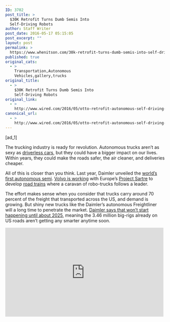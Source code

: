 ```yaml
---
ID: 3702
post_title: >
  $30K Retrofit Turns Dumb Semis Into
  Self-Driving Robots
author: Staff Writer
post_date: 2016-05-17 05:15:05
post_excerpt: ""
layout: post
permalink: >
  https://www.whenitson.com/30k-retrofit-turns-dumb-semis-into-self-driving-robots/
published: true
original_cats:
  - >
    Transportation,Autonomous
    Vehicles,gallery,trucks
original_title:
  - >
    $30K Retrofit Turns Dumb Semis Into
    Self-Driving Robots
original_link:
  - >
    http://www.wired.com/2016/05/otto-retrofit-autonomous-self-driving-trucks/
canonical_url:
  - >
    http://www.wired.com/2016/05/otto-retrofit-autonomous-self-driving-trucks/
---
```

 [ad_1]
<br><div id="start-of-content"><p>The trucking industry is ready for revolution. Autonomous trucks aren’t as sexy as <a href="https://www.wired.com/tag/autonomous-vehicles/">driverless cars</a>, but they could have a bigger impact on our lives. Within years, they could make the roads safer, the air cleaner, and deliveries cheaper.</p>
<p>All of this is closer than you think. Last year, Daimler unveiled the <a href="https://www.wired.com/2015/05/daimler-built-worlds-first-self-driving-semi/">world’s first autonomous semi</a>. <a href="http://www.wired.com/2012/05/sartre-road-train-spain/">Volvo is working</a> with Europe’s <a href="http://www.sartre-project.eu/en/Sidor/default.aspx">Project Sartre</a> to develop <a href="http://www.wired.com/tag/road-trains/">road trains</a> where a caravan of robo-trucks follows a leader.</p>
<p>The effort makes sense when you consider that trucks carry around 70 percent of the freight that transported across the US, and demand is growing. But shiny new trucks like the Daimler’s autonomous Freightliner will a long time to penetrate the market. <a href="https://www.wired.com/2015/05/worlds-first-self-driving-semi-truck-hits-road/">Daimler says that won’t start happening until about 2025</a>, meaning the 3.46 million big-rigs already on US roads aren’t getting any smarter anytime soon.</p>
<p><iframe width="500" height="281" src="https://www.youtube.com/embed/bK76W1kH4jA?feature=oembed" frameborder="0" allowfullscreen=""/></p>
<p>That’s why a new startup is developing a $30,000 kit that can make any truck built since 2013 autonomous. Otto, which comes out of hiding today, is led by Anthony Levandowski, who worked at Google on Streetview and mapping, and Lior Ron, who was the Google Maps Product Lead. They’re moving fast—the company launched in January and has about 40 employees nicked from Apple, Tesla, and Cruise, the <a href="https://www.wired.com/2016/03/gm-takes-another-smart-step-toward-autonomous-robo-cars/">autonomous startup GM recently bought</a> for $1 billion.</p>
<p>Otto’s kit will allow trucks handle themselves on the highway, safely keeping within a lane, maintaining a set speed, and slowing or stopping as necessary. The company says it has demonstrated its technology on two vehicles on Interstate 5 and Highway 101 in California with minimal human intervention. Like Daimler’s rig, the trucks do not change lanes by themselves, they just slow down and caravan behind other slow movers (good news for anyone who’s been stuck behind one slow truck passing a slightly slower truck).</p>
<figure attachment_2020652="" class="wp-caption landscape alignnone fader relative" data-js="fader"><img class="size-large wp-image-2020652" src="http://www.whenitson.com/wp-content/uploads/2016/05/30K-Retrofit-Turns-Dumb-Semis-Into-Self-Driving-Robots.jpg" alt="Last year, Daimler showed off a self-driving truck that it thinks could hit the road within a decade." width="1024" height="683"/><figcaption class="wp-caption-text link-underline">Last year, Daimler showed off a self-driving truck that it thinks could hit the road within a decade.<span class="credit link-underline-sm"><span aria-hidden="true" class="ui ui ui-photo inline-block ui-credit relative opacity-6 marg-r-sm marg-l-sm"/>aimler AG – Global Communication</span></figcaption></figure><p>Otto says its trucks eventually should be able to operate without a driver at the wheel. Someone will still be aboard, but not necessarily at the wheel. Otto says it has conducted limited tests, where regulations allow it (you can see it in the video).</p>
<p>The potential benefits of this are enormous. According to a <a href="https://www.fmcsa.dot.gov/safety/research-and-analysis/large-truck-crash-causation-study-analysis-brief">Federal Motor Carrier Safety Administration analysis</a>, the driver was the key factor in 87 percent of big-rig crashes, poor decisions caused more than a third. Making the computer drive could get companies around strict rest rules for drivers, improving safety without sacrificing efficiency. “We felt an obligation to bring this technology to society sooner rather than later,” says Ron.</p>



<p>Retro-fitting trucks makes more sense than trying to give existing cars <a href="https://www.wired.com/2016/03/teslas-summon-feature-like-knight-rider-kinda/"><em>Knight Rider</em>-inspired abilities</a>. Otto’s $30,000 price estimate makes it highly unlikely anyone would adapt it to the family <a href="https://www.wired.com/2016/05/google-self-driving-minivans/">minivan</a>. But the return on investment should come quickly on a $150,000 rig that drives hundreds of miles daily. The system only works on trucks built since 2013, when automated transmissions became widespread.</p>
<p>Otto’s “pack” includes extra cameras, radar, and LIDaR sensors, a common combination for advanced autonomous vehicles. To control the vehicle, Otto adds power steering and redundant braking systems. A custom computer is the brains of the operation, making real-time driving decisions. “What unlocks the capability of moving with no driver in the driver’s seat is the quality of the algorithms,” says Levandowski.</p>
<p>Otto’s kit also uses detailed mapping data. It’s a common move in this space—Google’s self-driving cars, for example, can’t go anywhere without extremely high-res maps in hand—but Otto uses them as a secondary information source. Mainly, that means deciding when it’s safe to pull over, if things go wrong, the computer needs to cede control, and the driver isn’t responding. A Tesla with Autopilot would slow down and stop, with its hazard lights blinking. A truck fitted with Otto’s tech could tell if it’s on a bridge with no shoulder and would know that it should keep going another 100 feet to a wider section of road to stop. Mapping the country’s 146,000 miles of typical truck routes may seem daunting, but it’s a tiny fraction of the four million miles of roads reaching through every town in the country.</p>
<p>Otto is building a third test rig now and plans to retrofit one truck per week for the next few months. If it can prove the tech works consistently, and convince truck operators the investment is worth it, autonomous big rigs will become much more common very quickly. Roads should safer, deliveries should easier, and with robots at the wheel, truck stops are <a href="http://www.wired.com/2009/03/found-24/">going to become very different places</a>.</p>

			<a class="visually-hidden skip-to-text-link focusable bg-white" href="#start-of-content">Go Back to Top. Skip To: Start of Article.</a>

			
</div>
<br>[ad_2]
<br><a href="http://www.wired.com/2016/05/otto-retrofit-autonomous-self-driving-trucks/">Source </a>
